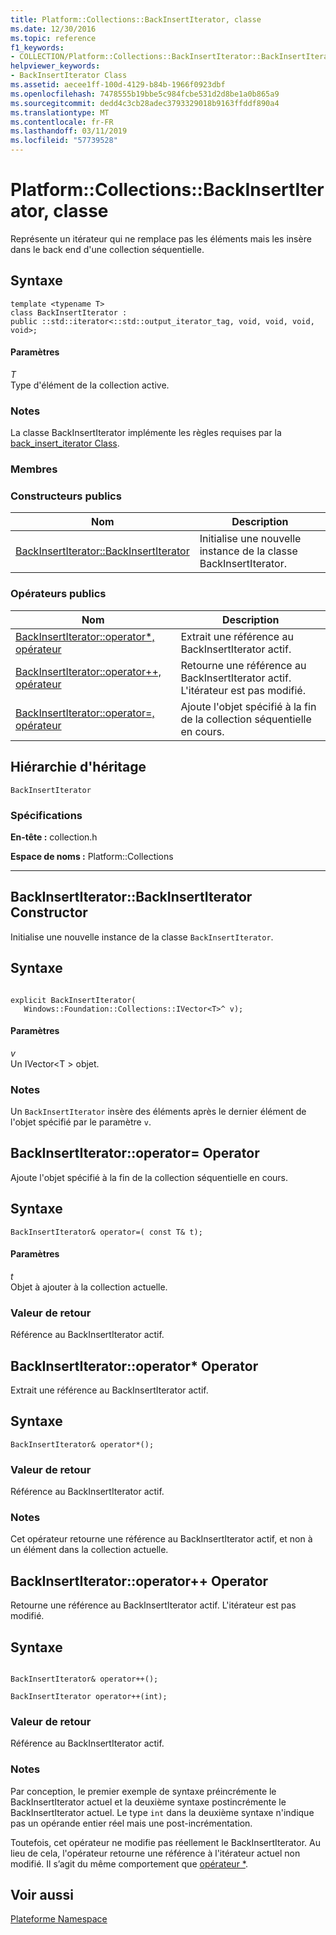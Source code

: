 ```yaml
---
title: Platform::Collections::BackInsertIterator, classe
ms.date: 12/30/2016
ms.topic: reference
f1_keywords:
- COLLECTION/Platform::Collections::BackInsertIterator::BackInsertIterator
helpviewer_keywords:
- BackInsertIterator Class
ms.assetid: aecee1ff-100d-4129-b84b-1966f0923dbf
ms.openlocfilehash: 7478555b19bbe5c984fcbe531d2d8be1a0b865a9
ms.sourcegitcommit: dedd4c3cb28adec3793329018b9163ffddf890a4
ms.translationtype: MT
ms.contentlocale: fr-FR
ms.lasthandoff: 03/11/2019
ms.locfileid: "57739528"
---
```

# <a name="platformcollectionsbackinsertiterator-class"></a>Platform::Collections::BackInsertIterator, classe

Représente un itérateur qui ne remplace pas les éléments mais les insère dans le back end d'une collection séquentielle.

## <a name="syntax"></a>Syntaxe

```
template <typename T>
class BackInsertIterator :
public ::std::iterator<::std::output_iterator_tag, void, void, void, void>;
```

#### <a name="parameters"></a>Paramètres

*T*<br/>
Type d'élément de la collection active.

### <a name="remarks"></a>Notes

La classe BackInsertIterator implémente les règles requises par la [back_insert_iterator Class](../standard-library/back-insert-iterator-class.md).

### <a name="members"></a>Membres

### <a name="public-constructors"></a>Constructeurs publics

|Nom|Description|
|----------|-----------------|
|[BackInsertIterator::BackInsertIterator](#ctor)|Initialise une nouvelle instance de la classe BackInsertIterator.|

### <a name="public-operators"></a>Op&#233;rateurs publics

|Nom|Description|
|----------|-----------------|
|[BackInsertIterator::operator*, opérateur](#operator-dereference)|Extrait une référence au BackInsertIterator actif.|
|[BackInsertIterator::operator++, opérateur](#operator-increment)|Retourne une référence au BackInsertIterator actif. L'itérateur est pas modifié.|
|[BackInsertIterator::operator=, opérateur](#operator-assign)|Ajoute l'objet spécifié à la fin de la collection séquentielle en cours.|

## <a name="inheritance-hierarchy"></a>Hiérarchie d'héritage

`BackInsertIterator`

### <a name="requirements"></a>Spécifications

**En-tête :** collection.h

**Espace de noms :** Platform::Collections

---
## <a name="ctor"></a>  BackInsertIterator::BackInsertIterator Constructor

Initialise une nouvelle instance de la classe `BackInsertIterator`.

## <a name="syntax"></a>Syntaxe

```

explicit BackInsertIterator(
   Windows::Foundation::Collections::IVector<T>^ v);
```

#### <a name="parameters"></a>Paramètres

*v*<br/>
Un IVector\<T > objet.

### <a name="remarks"></a>Notes

Un `BackInsertIterator` insère des éléments après le dernier élément de l'objet spécifié par le paramètre `v`.

## <a name="operator-assign"></a>  BackInsertIterator::operator= Operator

Ajoute l'objet spécifié à la fin de la collection séquentielle en cours.

## <a name="syntax"></a>Syntaxe

```
BackInsertIterator& operator=( const T& t);
```

#### <a name="parameters"></a>Paramètres

*t*<br/>
Objet à ajouter à la collection actuelle.

### <a name="return-value"></a>Valeur de retour

Référence au BackInsertIterator actif.

## <a name="operator-dereference"></a>  BackInsertIterator::operator* Operator

Extrait une référence au BackInsertIterator actif.

## <a name="syntax"></a>Syntaxe

```
BackInsertIterator& operator*();
```

### <a name="return-value"></a>Valeur de retour

Référence au BackInsertIterator actif.

### <a name="remarks"></a>Notes

Cet opérateur retourne une référence au BackInsertIterator actif, et non à un élément dans la collection actuelle.

## <a name="operator-increment"></a>  BackInsertIterator::operator++ Operator

Retourne une référence au BackInsertIterator actif. L'itérateur est pas modifié.

## <a name="syntax"></a>Syntaxe

```

BackInsertIterator& operator++();

BackInsertIterator operator++(int);
```

### <a name="return-value"></a>Valeur de retour

Référence au BackInsertIterator actif.

### <a name="remarks"></a>Notes

Par conception, le premier exemple de syntaxe préincrémente le BackInsertIterator actuel et la deuxième syntaxe postincrémente le BackInsertIterator actuel. Le type `int` dans la deuxième syntaxe n'indique pas un opérande entier réel mais une post-incrémentation.

Toutefois, cet opérateur ne modifie pas réellement le BackInsertIterator. Au lieu de cela, l'opérateur retourne une référence à l'itérateur actuel non modifié. Il s’agit du même comportement que [opérateur *](#dereference-operator).

## <a name="see-also"></a>Voir aussi

[Plateforme Namespace](platform-namespace-c-cx.md)
